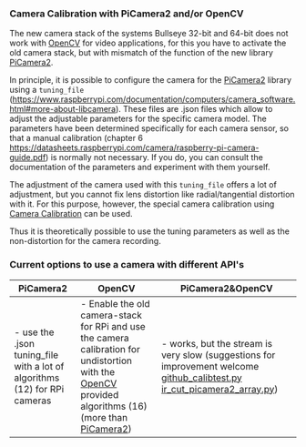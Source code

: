 ### Camera Calibration with PiCamera2 and/or OpenCV

The new camera stack of the systems Bullseye 32-bit and 64-bit does not work with [OpenCV](https://github.com/opencv/opencv) for video applications, for this you have to activate the old camera stack, but with mismatch of the function of the new library [PiCamera2](https://github.com/raspberrypi/picamera2). 

In principle, it is possible to configure the camera for the [PiCamera2](https://github.com/raspberrypi/picamera2) library using a `tuning_file` (https://www.raspberrypi.com/documentation/computers/camera_software.html#more-about-libcamera). These files are .json files which allow to adjust the adjustable parameters for the specific camera model. The parameters have been determined specifically for each camera sensor, so that a manual calibration (chapter 6 https://datasheets.raspberrypi.com/camera/raspberry-pi-camera-guide.pdf) is normally not necessary. 
If you do, you can consult the documentation of the parameters and experiment with them yourself.

The adjustment of the camera used with this `tuning_file` offers a lot of adjustment, but you cannot fix lens distortion like radial/tangential distortion with it. For this purpose, however, the special camera calibration using [Camera Calibration](https://docs.opencv.org/4.x/dc/dbb/tutorial_py_calibration.html) can be used. 

Thus it is theoretically possible to use the tuning parameters as well as the non-distortion for the camera recording.

### Current options to use a camera with different API's

|    PiCamera2              |      OpenCV                   |   PiCamera2&OpenCV
|---------------------------|-------------------------------|-------------------|
| - use the .json tuning_file  with a lot of algorithms (12) for RPi cameras | - Enable the old camera-stack for RPi and use the camera calibration for undistortion with the [OpenCV](https://github.com/opencv/opencv) provided algorithms (16) (more than [PiCamera2](https://github.com/raspberrypi/picamera2)) | - works, but the stream is very slow (suggestions for improvement welcome [github_calibtest.py](https://github.com/Petros626/Camera-Calibration-with-PiCamera2-OpenCV/blob/main/github_calibtest.py) [ir_cut_picamera2_array.py](https://github.com/Petros626/Camera-Calibration-with-PiCamera2-OpenCV/blob/main/camera_calibration/ir_cut_picamera2_array.py)) |   
